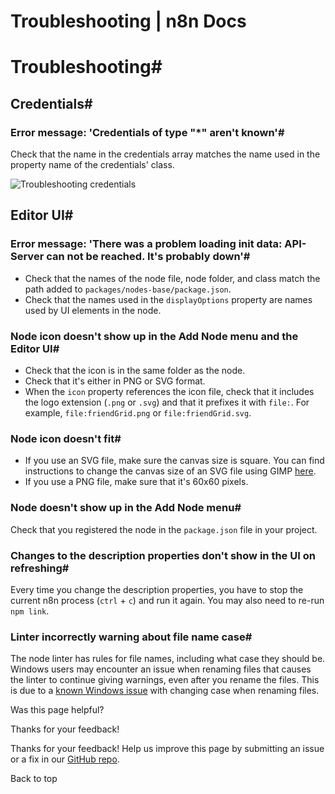 # Troubleshooting | n8n Docs

[ ](https://github.com/n8n-io/n8n-docs/edit/main/docs/integrations/creating-nodes/test/troubleshooting-node-development.md "Edit this page")

# Troubleshooting#

## Credentials#

### Error message: 'Credentials of type "*" aren't known'#

Check that the name in the credentials array matches the name used in the property name of the credentials' class.

![Troubleshooting credentials](../../../../_images/integrations/creating-nodes/troubleshooting-credentials-1.png)

## Editor UI#

### Error message: 'There was a problem loading init data: API-Server can not be reached. It's probably down'#

  * Check that the names of the node file, node folder, and class match the path added to `packages/nodes-base/package.json`.
  * Check that the names used in the `displayOptions` property are names used by UI elements in the node.

### Node icon doesn't show up in the Add Node menu and the Editor UI#

  * Check that the icon is in the same folder as the node.
  * Check that it's either in PNG or SVG format.
  * When the `icon` property references the icon file, check that it includes the logo extension (`.png` or `.svg`) and that it prefixes it with `file:`. For example, `file:friendGrid.png` or `file:friendGrid.svg`.

### Node icon doesn't fit#

  * If you use an SVG file, make sure the canvas size is square. You can find instructions to change the canvas size of an SVG file using GIMP [here](https://docs.gimp.org/2.10/en/gimp-image-resize.html).
  * If you use a PNG file, make sure that it's 60x60 pixels.

### Node doesn't show up in the Add Node menu#

Check that you registered the node in the `package.json` file in your project.

### Changes to the description properties don't show in the UI on refreshing#

Every time you change the description properties, you have to stop the current n8n process (`ctrl` \+ `c`) and run it again. You may also need to re-run `npm link`.

### Linter incorrectly warning about file name case#

The node linter has rules for file names, including what case they should be. Windows users may encounter an issue when renaming files that causes the linter to continue giving warnings, even after you rename the files. This is due to a [known Windows issue](https://answers.microsoft.com/en-us/windows/forum/all/file-renaming-when-changing-case-doesnt-work/aa15ff7c-dd2d-4ed3-bcce-799ca90d4e58) with changing case when renaming files.

Was this page helpful? 

Thanks for your feedback! 

Thanks for your feedback! Help us improve this page by submitting an issue or a fix in our [GitHub repo](https://github.com/n8n-io/n8n-docs). 

Back to top